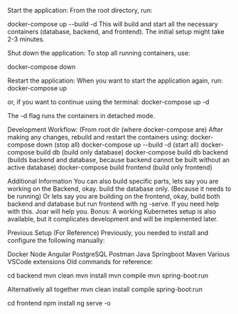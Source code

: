 Start the application:
From the root directory, run:


docker-compose up --build -d
This will build and start all the necessary containers (database, backend, and frontend). The initial setup might take 2-3 minutes.

Shut down the application:
To stop all running containers, use:

docker-compose down

Restart the application:
When you want to start the application again, run:
docker-compose up

or, if you want to continue using the terminal:
docker-compose up -d

The -d flag runs the containers in detached mode.

Development Workflow: (From root dir (where docker-compose are)
  After making any changes, rebuild and restart the containers using:
  docker-compose down (stop all) 
  docker-compose up --build -d (start all)
  docker-compose build db (build only database)
  docker-compose build db backend (builds backend and database, because backend cannot be built without an active database)
  docker-compose build frontend (build only frontend)  

Additional Information
  You can also build specific parts, lets say you are working on the Backend, okay. build the database only. (Because it needs to be running)
  Or lets say you are building on the frontend, okay, build both backend and database but run frontend with ng -serve. 
  If you need help with this. Joar will help you.
  Bonus: A working Kubernetes setup is also available, but it complicates development and will be implemented later.
  



Previous Setup (For Reference)
Previously, you needed to install and configure the following manually:

Docker
Node
Angular
PostgreSQL
Postman
Java Springboot
Maven
Various VSCode extensions
Old commands for reference:

cd backend
mvn clean
mvn install
mvn compile
mvn spring-boot:run

Alternatively all together
mvn clean install compile spring-boot:run

cd frontend
npm install
ng serve -o
